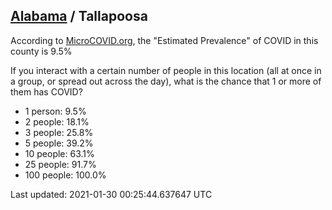 
## [Alabama](/united-states/alabama) / Tallapoosa

According to [MicroCOVID.org](http://microcovid.org),
the "Estimated Prevalence" of COVID in this county is 9.5%

If you interact with a certain number of people in this location
(all at once in a group, or spread out across the day), what is the chance that
1 or more of them has COVID?

- 1 person: 9.5%
- 2 people: 18.1%
- 3 people: 25.8%
- 5 people: 39.2%
- 10 people: 63.1%
- 25 people: 91.7%
- 100 people: 100.0%

Last updated: 2021-01-30 00:25:44.637647 UTC

